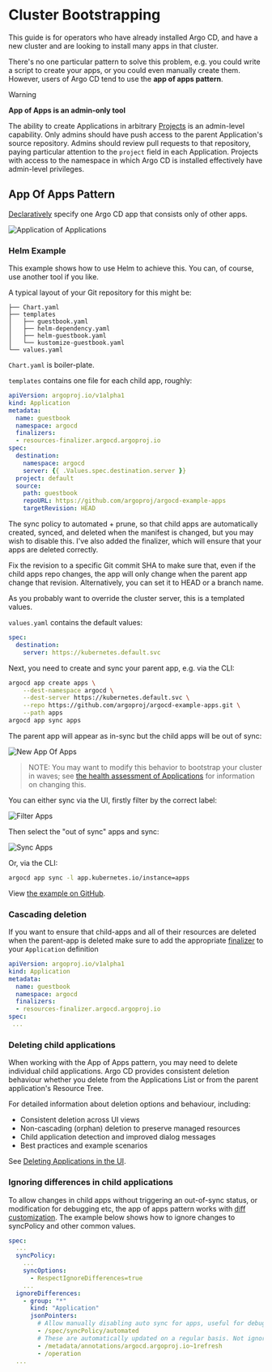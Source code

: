 # Cluster Bootstrapping

This guide is for operators who have already installed Argo CD, and have a new cluster and are looking to install many apps in that cluster.

There's no one particular pattern to solve this problem, e.g. you could write a script to create your apps, or you could even manually create them. However, users of Argo CD tend to use the **app of apps pattern**.

> [!WARNING]
> **App of Apps is an admin-only tool**
>
> The ability to create Applications in arbitrary [Projects](./declarative-setup.md#projects) 
> is an admin-level capability. Only admins should have push access to the parent Application's source repository. 
> Admins should review pull requests to that repository, paying particular attention to the `project` field in each 
> Application. Projects with access to the namespace in which Argo CD is installed effectively have admin-level 
> privileges.

## App Of Apps Pattern

[Declaratively](declarative-setup.md) specify one Argo CD app that consists only of other apps.

![Application of Applications](../assets/application-of-applications.png)

### Helm Example

This example shows how to use Helm to achieve this. You can, of course, use another tool if you like.

A typical layout of your Git repository for this might be:

```
├── Chart.yaml
├── templates
│   ├── guestbook.yaml
│   ├── helm-dependency.yaml
│   ├── helm-guestbook.yaml
│   └── kustomize-guestbook.yaml
└── values.yaml
```

`Chart.yaml` is boiler-plate.

`templates` contains one file for each child app, roughly:

```yaml
apiVersion: argoproj.io/v1alpha1
kind: Application
metadata:
  name: guestbook
  namespace: argocd
  finalizers:
  - resources-finalizer.argocd.argoproj.io
spec:
  destination:
    namespace: argocd
    server: {{ .Values.spec.destination.server }}
  project: default
  source:
    path: guestbook
    repoURL: https://github.com/argoproj/argocd-example-apps
    targetRevision: HEAD
``` 

The sync policy to automated + prune, so that child apps are automatically created, synced, and deleted when the manifest is changed, but you may wish to disable this. I've also added the finalizer, which will ensure that your apps are deleted correctly.

Fix the revision to a specific Git commit SHA to make sure that, even if the child apps repo changes, the app will only change when the parent app change that revision. Alternatively, you can set it to HEAD or a branch name.

As you probably want to override the cluster server, this is a templated values.

`values.yaml` contains the default values:

```yaml
spec:
  destination:
    server: https://kubernetes.default.svc
```

Next, you need to create and sync your parent app, e.g. via the CLI:

```bash
argocd app create apps \
    --dest-namespace argocd \
    --dest-server https://kubernetes.default.svc \
    --repo https://github.com/argoproj/argocd-example-apps.git \
    --path apps  
argocd app sync apps  
```

The parent app will appear as in-sync but the child apps will be out of sync:

![New App Of Apps](../assets/new-app-of-apps.png)

> NOTE: You may want to modify this behavior to bootstrap your cluster in waves; see [the health assessment of Applications](./health.md#argocd-app) for information on changing this.

You can either sync via the UI, firstly filter by the correct label:

![Filter Apps](../assets/filter-apps.png)

Then select the "out of sync" apps and sync: 

![Sync Apps](../assets/sync-apps.png)

Or, via the CLI: 

```bash
argocd app sync -l app.kubernetes.io/instance=apps
```

View [the example on GitHub](https://github.com/argoproj/argocd-example-apps/tree/master/apps).



### Cascading deletion

If you want to ensure that child-apps and all of their resources are deleted when the parent-app is deleted make sure to add the appropriate [finalizer](../user-guide/app_deletion.md#about-the-deletion-finalizer) to your `Application` definition

```yaml
apiVersion: argoproj.io/v1alpha1
kind: Application
metadata:
  name: guestbook
  namespace: argocd
  finalizers:
  - resources-finalizer.argocd.argoproj.io
spec:
 ...
```

### Deleting child applications

When working with the App of Apps pattern, you may need to delete individual child applications. Argo CD provides consistent deletion behaviour whether you delete from the Applications List or from the parent application's Resource Tree.

For detailed information about deletion options and behaviour, including:
- Consistent deletion across UI views
- Non-cascading (orphan) deletion to preserve managed resources
- Child application detection and improved dialog messages
- Best practices and example scenarios

See [Deleting Applications in the UI](../user-guide/app_deletion.md#deleting-applications-in-the-ui).

### Ignoring differences in child applications

To allow changes in child apps without triggering an out-of-sync status, or modification for debugging etc, the app of apps pattern works with [diff customization](../user-guide/diffing/). The example below shows how to ignore changes to syncPolicy and other common values.

```yaml
spec:
  ...
  syncPolicy:
    ...
    syncOptions:
      - RespectIgnoreDifferences=true
    ...
  ignoreDifferences:
    - group: "*"
      kind: "Application"
      jsonPointers:
        # Allow manually disabling auto sync for apps, useful for debugging.
        - /spec/syncPolicy/automated
        # These are automatically updated on a regular basis. Not ignoring last applied configuration since it's used for computing diffs after normalization.
        - /metadata/annotations/argocd.argoproj.io~1refresh
        - /operation
  ...
```
